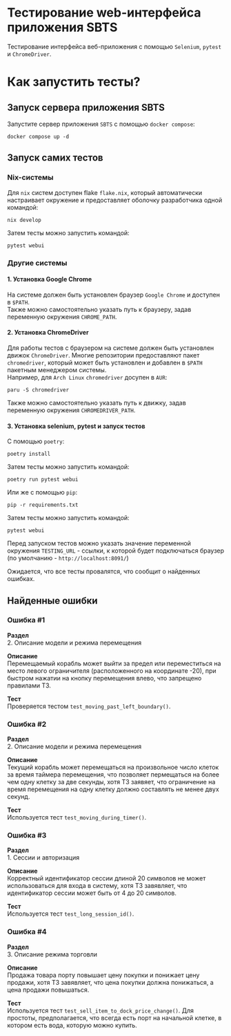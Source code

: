 # Тестирование web-интерфейса приложения SBTS

Тестирование интерфейса веб-приложения с помощью `Selenium`, `pytest` и `ChromeDriver`.

# Как запустить тесты?

## Запуск сервера приложения SBTS
Запустите сервер приложения `SBTS` с помощью `docker compose`:
```
docker compose up -d
```

## Запуск самих тестов

### Nix-системы
Для `nix` систем доступен flake `flake.nix`, который автоматически настраивает окружение и предоставляет оболочку разработчика одной командой:
```
nix develop
```

Затем тесты можно запустить командой:
```
pytest webui
```

### Другие системы

#### 1\. Установка Google Chrome
На системе должен быть установлен браузер `Google Chrome` и доступен в `$PATH`.  
Также можно самостоятельно указать путь к браузеру, задав переменную окружения `CHROME_PATH`.

#### 2\. Установка ChromeDriver
Для работы тестов с браузером на системе должен быть установлен движок `ChromeDriver`.
Многие репозитории предоставляют пакет `chromedriver`, который может быть установлен и добавлен в `$PATH` пакетным менеджером системы.  
Например, для `Arch Linux` `chromedriver` досупен в `AUR`:
```
paru -S chromedriver
```
Также можно самостоятельно указать путь к движку, задав переменную окружения `CHROMEDRIVER_PATH`.

#### 3\. Установка selenium, pytest и запуск тестов
С помощью `poetry`:
```
poetry install
```
Затем тесты можно запустить командой:
```
poetry run pytest webui
``` 

Или же с помощью `pip`:
```
pip -r requirements.txt
```
Затем тесты можно запустить командой:
```
pytest webui
```

Перед запуском тестов можно указать значение переменной окружения `TESTING_URL` - ссылки, к которой будет подключаться браузер (по умолчанию - `http://localhost:8091/`)

Ожидается, что все тесты провалятся, что сообщит о найденных ошибках.

## Найденные ошибки

### Ошибка #1

**Раздел**  
2\. Описание модели и режима перемещения

**Описание**  
Перемещаемый корабль может выйти за предел или переместиться на место левого ограничителя (расположенного на координате -20), при быстром нажатии на кнопку перемещения влево, что запрещено правилами ТЗ.

**Тест**  
Проверяется тестом `test_moving_past_left_boundary()`.

### Ошибка #2

**Раздел**  
2\. Описание модели и режима перемещения

**Описание**  
Текущий корабль может перемещаться на произвольное число клеток за время таймера перемещения, что позволяет пермещаться на более чем одну клетку за две секунды, хотя ТЗ заявяет, что ограничение на время перемещения на одну клетку должно составлять не менее двух секунд.

**Тест**  
Используется тест `test_moving_during_timer()`.

### Ошибка #3

**Раздел**  
1\. Сессии и авторизация

**Описание**  
Корректный идентификатор сессии длиной 20 символов не может использоваться для входа в систему, хотя ТЗ завявляет, что идентификатор сессии может быть от 4 до 20 символов.

**Тест**  
Используется тест `test_long_session_id()`.

### Ошибка #4

**Раздел**  
3\. Описание режима торговли

**Описание**  
Продажа товара порту повышает цену покупки и понижает цену продажи, хотя ТЗ завявляет, что цена покупки должна понижаться, а цена продажи повышаться.

**Тест**  
Используется тест `test_sell_item_to_dock_price_change()`. Для простоты, предполагается, что всегда есть порт на начальной клетке, в котором есть вода, которую можно купить.
